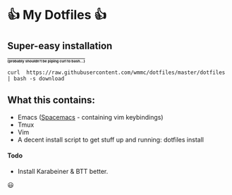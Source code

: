 :+1: My Dotfiles :+1:
===================

## Super-easy installation
__[<sub><sub><sub>(probably shouldn't be piping curl to bash...)</sub></sub></sub>](http://curlpipesh.tumblr.com/)__

    curl  https://raw.githubusercontent.com/wmmc/dotfiles/master/dotfiles | bash -s download


## What this contains:

- Emacs ([Spacemacs](https://github.com/syl20bnr/spacemacs) - containing vim keybindings)
- Tmux
- Vim
- A decent install script to get stuff up and running:
  dotfiles install


#### Todo

- Install Karabeiner & BTT better.

:smiley:
